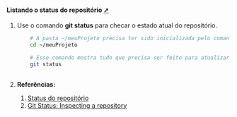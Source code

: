 <!-- markdownlint-disable-next-line -->
<nav><div class="topnav" id="myTopnav"><div w3-include-html="/menu.inc"></div></div></nav>

<!-- markdownlint-disable-next-line -->
#### Listando o status do repositório <a href="listando_o_status_do_repositorio.html" target="_blank" title="Pressione aqui para expandir este documento em nova aba." >  ➚ </a>

1. Use o comando **git status** para checar o estado atual do repositório.

    ```sh
        # A pasta ~/meuProjeto precisa ter sido inicializada pelo comando git init.
        cd ~/meuProjeto

        # Esse comando mostra tudo que precisa ser feito para atualizar o repositório.
        git status
        
    ```

2. **Referências:**
   1. [Status do repositório](https://githowto.com/pt-BR/checking_status)
   2. [Git Status: Inspecting a repository](https://www.atlassian.com/git/tutorials/inspecting-a-repository#:~:text=The%20git%20status%20command%20displays,regarding%20the%20committed%20project%20history.)

<!-- markdownlint-disable-next-line -->
<script>  includeHTML(); FixHeader(window,"myHeader"); </script>               